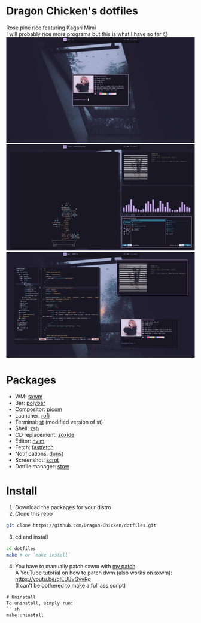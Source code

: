 # Dragon Chicken's dotfiles
Rose pine rice featuring Kagari Mimi \
I will probably rice more programs but this is what I have so far 😓
![screenshot1](images/screenshot1.png)
![screenshot2](images/screenshot2.png)
![screenshot3](images/screenshot3.png)

# Packages
- WM: [sxwm](https://github.com/uint23/sxwm)
- Bar: [polybar](https://github.com/polybar/polybar)
- Compositor: [picom](https://github.com/yshui/picom)
- Launcher: [rofi](https://github.com/davatorium/rofi)
- Terminal: [st](https://github.com/gh0stzk/st-terminal) (modified version of st)
- Shell: [zsh](https://wiki.archlinux.org/title/Zsh)
- CD replacement: [zoxide](https://github.com/ajeetdsouza/zoxide)
- Editor: [nvim](https://neovim.io/)
- Fetch: [fastfetch](https://github.com/fastfetch-cli/fastfetch)
- Notifications: [dunst](https://github.com/dunst-project/dunst)
- Screenshot: [scrot](https://github.com/resurrecting-open-source-projects/scrot)
- Dotfile manager: [stow](https://www.gnu.org/software/stow/manual/stow.html)

# Install
1. Download the packages for your distro
2. Clone this repo
```sh
git clone https://github.com/Dragon-Chicken/dotfiles.git
```
3. cd and install
```sh
cd dotfiles
make # or `make install`
```
4. You have to manually patch sxwm with [my patch](config/sxwm/sxwm.patch). \
A YouTube tutorial on how to patch dwm (also works on sxwm): \
https://youtu.be/qIEUBvGvvRg \
(I can't be bothered to make a full ass script)
```
# Uninstall
To uninstall, simply run:
```sh
make uninstall
```
